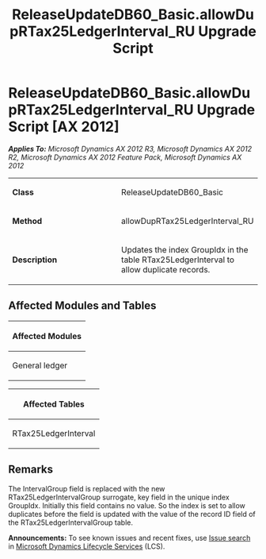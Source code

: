 ﻿---
title: ReleaseUpdateDB60_Basic.allowDupRTax25LedgerInterval_RU Upgrade Script
TOCTitle: ReleaseUpdateDB60_Basic.allowDupRTax25LedgerInterval_RU Upgrade Script
ms:assetid: f621db58-70ed-8f3a-bd4e-cf29802476fe
ms:mtpsurl: https://msdn.microsoft.com/en-us/library/JJ737587(v=AX.60)
ms:contentKeyID: 49712280
ms.date: 05/18/2015
mtps_version: v=AX.60
---

# ReleaseUpdateDB60\_Basic.allowDupRTax25LedgerInterval\_RU Upgrade Script [AX 2012]


_**Applies To:** Microsoft Dynamics AX 2012 R3, Microsoft Dynamics AX 2012 R2, Microsoft Dynamics AX 2012 Feature Pack, Microsoft Dynamics AX 2012_

<table>
<colgroup>
<col style="width: 50%" />
<col style="width: 50%" />
</colgroup>
<tbody>
<tr class="odd">
<td><p><strong>Class</strong></p></td>
<td><p>ReleaseUpdateDB60_Basic</p></td>
</tr>
<tr class="even">
<td><p><strong>Method</strong></p></td>
<td><p>allowDupRTax25LedgerInterval_RU</p></td>
</tr>
<tr class="odd">
<td><p><strong>Description</strong></p></td>
<td><p>Updates the index GroupIdx in the table RTax25LedgerInterval to allow duplicate records.</p></td>
</tr>
</tbody>
</table>


## Affected Modules and Tables

<table>
<colgroup>
<col style="width: 100%" />
</colgroup>
<thead>
<tr class="header">
<th><p>Affected Modules</p></th>
</tr>
</thead>
<tbody>
<tr class="odd">
<td><p>General ledger</p></td>
</tr>
</tbody>
</table>


<table>
<colgroup>
<col style="width: 100%" />
</colgroup>
<thead>
<tr class="header">
<th><p>Affected Tables</p></th>
</tr>
</thead>
<tbody>
<tr class="odd">
<td><p>RTax25LedgerInterval</p></td>
</tr>
</tbody>
</table>


## Remarks

The IntervalGroup field is replaced with the new RTax25LedgerIntervalGroup surrogate, key field in the unique index GroupIdx. Initially this field contains no value. So the index is set to allow duplicates before the field is updated with the value of the record ID field of the RTax25LedgerIntervalGroup table.

  
**Announcements:** To see known issues and recent fixes, use [Issue search](http://go.microsoft.com/fwlink/?linkid=389258) in [Microsoft Dynamics Lifecycle Services](http://go.microsoft.com/fwlink/?linkid=306505) (LCS).

